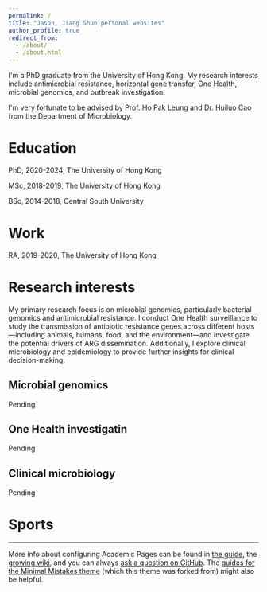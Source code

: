```yaml
---
permalink: /
title: "Jason, Jiang Shuo personal websites"
author_profile: true
redirect_from: 
  - /about/
  - /about.html
---
```


I'm a PhD graduate from the University of Hong Kong. My research interests include antimicrobial resistance, horizontal gene transfer, One Health, microbial genomics, and outbreak investigation.

I'm very fortunate to be advised by [Prof. Ho Pak Leung](https://scholar.google.com.hk/citations?user=0FWUuOkAAAAJ&hl=en) and [Dr. Huiluo Cao](https://scholar.google.com/citations?user=AP7KbY0AAAAJ&hl=en) from the Department of Microbiology.

Education
======
PhD, 2020-2024, The University of Hong Kong 

MSc, 2018-2019, The University of Hong Kong 

BSc, 2014-2018, Central South University

Work
======
RA, 2019-2020, The University of Hong Kong

Research interests
======
My primary research focus is on microbial genomics, particularly bacterial genomics and antimicrobial resistance. I conduct One Health surveillance to study the transmission of antibiotic resistance genes across different hosts—including animals, humans, food, and the environment—and investigate the potential drivers of ARG dissemination. Additionally, I explore clinical microbiology and epidemiology to provide further insights for clinical decision-making.


Microbial genomics
------
Pending

One Health investigatin
------

Pending

Clinical microbiology
-----

Pending

Sports
======
------
More info about configuring Academic Pages can be found in [the guide](https://academicpages.github.io/markdown/), the [growing wiki](https://github.com/academicpages/academicpages.github.io/wiki), and you can always [ask a question on GitHub](https://github.com/academicpages/academicpages.github.io/discussions). The [guides for the Minimal Mistakes theme](https://mmistakes.github.io/minimal-mistakes/docs/configuration/) (which this theme was forked from) might also be helpful.
